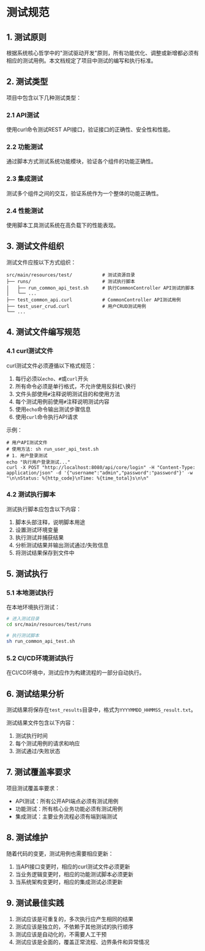 # 测试规范

## 1. 测试原则

根据系统核心哲学中的"测试驱动开发"原则，所有功能优化、调整或新增都必须有相应的测试用例。本文档规定了项目中测试的编写和执行标准。

## 2. 测试类型

项目中包含以下几种测试类型：

### 2.1 API测试

使用curl命令测试REST API接口，验证接口的正确性、安全性和性能。

### 2.2 功能测试

通过脚本方式测试系统功能模块，验证各个组件的功能正确性。

### 2.3 集成测试

测试多个组件之间的交互，验证系统作为一个整体的功能正确性。

### 2.4 性能测试

使用脚本工具测试系统在高负载下的性能表现。

## 3. 测试文件组织

测试文件应按以下方式组织：

```
src/main/resources/test/           # 测试资源目录
├── runs/                          # 测试执行脚本
│   ├── run_common_api_test.sh     # 执行CommonController API测试的脚本
│   └── ...
├── test_common_api.curl           # CommonController API测试用例
├── test_user_crud.curl            # 用户CRUD测试用例
└── ...
```

## 4. 测试文件编写规范

### 4.1 curl测试文件

curl测试文件必须遵循以下格式规范：

1. 每行必须以`echo`、`#`或`curl`开头
2. 所有命令必须是单行格式，不允许使用反斜杠`\`换行
3. 文件头部使用`#`注释说明测试目的和使用方法
4. 每个测试用例前使用`#`注释说明测试内容
5. 使用`echo`命令输出测试步骤信息
6. 使用`curl`命令执行API请求

示例：

```
# 用户API测试文件
# 使用方法: sh run_user_api_test.sh
# 1. 用户登录测试
echo "执行用户登录测试..."
curl -X POST "http://localhost:8080/api/core/login" -H "Content-Type: application/json" -d '{"username":"admin","password":"password"}' -w "\n\nStatus: %{http_code}\nTime: %{time_total}s\n\n"
```

### 4.2 测试执行脚本

测试执行脚本应包含以下内容：

1. 脚本头部注释，说明脚本用途
2. 设置测试环境变量
3. 执行测试并捕获结果
4. 分析测试结果并输出测试通过/失败信息
5. 将测试结果保存到文件中

## 5. 测试执行

### 5.1 本地测试执行

在本地环境执行测试：

```bash
# 进入测试目录
cd src/main/resources/test/runs

# 执行测试脚本
sh run_common_api_test.sh
```

### 5.2 CI/CD环境测试执行

在CI/CD环境中，测试应作为构建流程的一部分自动执行。

## 6. 测试结果分析

测试结果将保存在`test_results`目录中，格式为`YYYYMMDD_HHMMSS_result.txt`。

测试结果文件包含以下内容：

1. 测试执行时间
2. 每个测试用例的请求和响应
3. 测试通过/失败状态

## 7. 测试覆盖率要求

项目测试覆盖率要求：

- API测试：所有公开API端点必须有测试用例
- 功能测试：所有核心业务功能必须有测试用例
- 集成测试：主要业务流程必须有端到端测试

## 8. 测试维护

随着代码的变更，测试用例也需要相应更新：

1. 当API接口变更时，相应的curl测试文件必须更新
2. 当业务逻辑变更时，相应的功能测试脚本必须更新
3. 当系统架构变更时，相应的集成测试必须更新

## 9. 测试最佳实践

1. 测试应该是可重复的，多次执行应产生相同的结果
2. 测试应该是独立的，不依赖于其他测试的执行顺序
3. 测试应该是自动化的，不需要人工干预
4. 测试应该是全面的，覆盖正常流程、边界条件和异常情况 